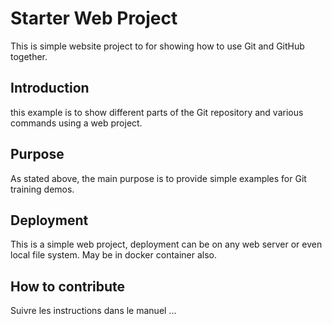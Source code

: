 # Starter Web Project

This is simple website project to for showing how to use Git and GitHub together.

## Introduction
this example is to show different parts of the Git repository and various  commands using a web project.

## Purpose

As stated above, the main purpose is to provide simple examples for Git training demos.

## Deployment

This is a simple web project, deployment can be on any web server or even local file system.
May be in docker container also.

## How to contribute
Suivre les instructions dans le manuel ...